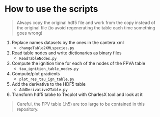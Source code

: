 # How to use the scripts

> Always copy the original hdf5 file and work from the copy instead of the 
> original file (to avoid regenerating the table each time something goes wrong)


 1. Replace names datasets by the ones in the cantera xml
    - `changeTable2XMLspecies.py`
 2. Read table nodes and write dictionaries as binary files
    - `ReadTableNodes.py`
 3. Compute the ignition time for each of the nodes of the FPVA table
    - `tau_ignition_table_nodes.py`
 4. Compute/plot gradients
    - `plot_res_tau_ign_table.py`
 5. Add the derivative to the HDF5 table
    - `AddDerivative2Table.py`
 6. Transform hdf5 tabke to Tecplot with CharlesX tool and look at it


 > Careful, the FPV table (.h5) are too large to be contained in this repository.
